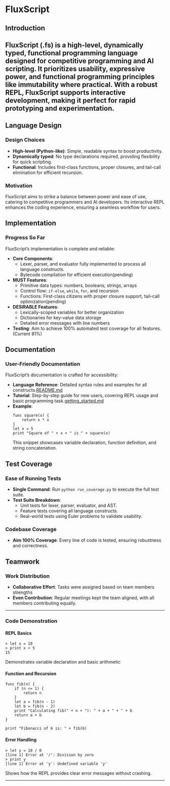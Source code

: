 # FluxScript

## Introduction
**FluxScript (.fs)** is a high-level, dynamically typed, functional programming language designed for competitive programming and AI scripting. It prioritizes usability, expressive power, and functional programming principles like immutability where practical. With a robust REPL, FluxScript supports interactive development, making it perfect for rapid prototyping and experimentation.
---

## Language Design
### Design Choices
- **High-level (Python-like)**: Simple, readable syntax to boost productivity.
- **Dynamically typed**: No type declarations required, providing flexibility for quick scripting.
- **Functional**: Includes first-class functions, proper closures, and tail-call elimination for efficient recursion.

### Motivation
FluxScript aims to strike a balance between power and ease of use, catering to competitive programmers and AI developers. Its interactive REPL enhances the coding experience, ensuring a seamless workflow for users.


## Implementation 
### Progress So Far
FluxScript’s implementation is complete and reliable:
- **Core Components**:
  - Lexer, parser, and evaluator fully implemented to process all language constructs.
  - Bytecode compilation for efficient execution(pending)
- **MUST Features**:
  - Primitive data types: numbers, booleans, strings, arrays
  - Control flow: `if-else`, `while`, `for`, and recursion
  - Functions: First-class citizens with proper closure support, tail-call optimization(pending)
- **DESIRABLE Features**:
  - Lexically-scoped variables for better organization
  - Dictionaries for key-value data storage
  - Detailed error messages with line numbers
- **Testing**: Aim to achieve 100% automated test coverage for all features.(Current 81%)

## Documentation
### User-Friendly Documentation
FluxScript’s documentation is crafted for accessibility:
- **Language Reference**: Detailed syntax rules and examples for all constructs.[README.md](README.md)
- **Tutorial**: Step-by-step guide for new users, covering REPL usage and basic programming task.[getting_started.md](getting_started.md)
- **Example**:
  ```fluxscript
  func square(x) {
      return x * x
  }
  let x = 5
  print "Square of " + x + " is " + square(x)
  ```
  This snippet showcases variable declaration, function definition, and string concatenation.


## Test Coverage
### Ease of Running Tests
- **Single Command**: Run `python run_coverage.py` to execute the full test suite.
- **Test Suite Breakdown**:
  - Unit tests for lexer, parser, evaluator, and AST.
  - Feature tests covering all language constructs.
  - Real-world tests using Euler problems to validate usability.

### Codebase Coverage
- **Aim 100% Coverage**: Every line of code is tested, ensuring robustness and correctness.

## Teamwork
### Work Distribution
- **Collaborative Effort**: Tasks were assigned based on team members strengths
- **Even Contribution**: Regular meetings kept the team aligned, with all members contributing equally.

---

### Code Demonstration 

#### REPL Basics
```fluxscript
> let x = 10
> print x + 5
15
```
Demonstrates variable declaration and basic arithmetic

#### Function and Recursion
```fluxscript
func fib(n) {
    if (n <= 1) {
        return n
    }
    let a = fib(n - 1)
    let b = fib(n - 2)
    print "Calculating fib(" + n + "): " + a + " + " + b
    return a + b
}

print "Fibonacci of 6 is: " + fib(6)
```

#### Error Handling
```fluxscript
> let y = 10 / 0
[line 1] Error at '/': Division by zero
> print y
[line 1] Error at 'y': Undefined variable 'y'
```
Shows how the REPL provides clear error messages without crashing.

---
